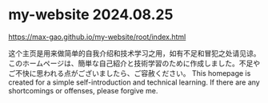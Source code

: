# my-website 2024.08.25
https://max-gao.github.io/my-website/root/index.html

这个主页是用来做简单的自我介绍和技术学习之用，如有不足和冒犯之处请见谅。
このホームページは、簡単な自己紹介と技術学習のために作成しました。不足やご不快に思われる点がございましたら、ご容赦ください。
This homepage is created for a simple self-introduction and technical learning. If there are any shortcomings or offenses, please forgive me.

